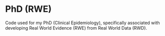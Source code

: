 
<!-- README.md is generated from README.Rmd. Please edit that file -->

# PhD (RWE)

<!-- badges: start -->

<!-- badges: end -->

Code used for my PhD (Clinical Epidemiology), specifically associated
with developing Real World Evidence (RWE) from Real World Data (RWD).

